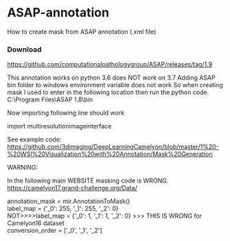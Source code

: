 # ASAP-annotation
How to create mask from ASAP annotation (.xml file)


### Download
https://github.com/computationalpathologygroup/ASAP/releases/tag/1.9

This annotation works on python 3.6 does NOT work on 3.7
Adding ASAP bin folder to windows environment variable does not work
So when creating mask I used to enter in the following location then run the python code. \
C:\Program Files\ASAP 1.8\bin

Now importing following line should work

import multiresolutionimageinterface


See example code: https://github.com/3dimaging/DeepLearningCamelyon/blob/master/1%20-%20WSI%20Visualization%20with%20Annotation/Mask%20Generation


WARNING:

In the following main WEBSITE masking code is WRONG.
https://camelyon17.grand-challenge.org/Data/


annotation_mask = mir.AnnotationToMask() \
label_map = {'_0': 255, '_1': 255, '_2': 0}\
NOT>>>>label_map = {'_0': 1, '_1': 1, '_2': 0}  >>> THIS IS WRONG for Camelyon16 dataset\
conversion_order = ['_0', '_1', '_2']
